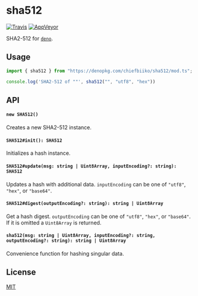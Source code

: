 # sha512

[![Travis](http://img.shields.io/travis/chiefbiiko/sha512.svg?style=flat)](http://travis-ci.org/chiefbiiko/sha512) [![AppVeyor](https://ci.appveyor.com/api/projects/status/github/chiefbiiko/sha512?branch=master&svg=true)](https://ci.appveyor.com/project/chiefbiiko/sha512)

SHA2-512 for [`deno`](https://deno.land).

## Usage

``` ts
import { sha512 } from "https://denopkg.com/chiefbiiko/sha512/mod.ts";

console.log('SHA2-512 of ""', sha512("", "utf8", "hex"))
```

## API

#### `new SHA512()`

Creates a new SHA2-512 instance.

#### `SHA512#init(): SHA512`

Initializes a hash instance.

#### `SHA512#update(msg: string | Uint8Array, inputEncoding?: string): SHA512`

Updates a hash with additional data. `inputEncoding` can be one of `"utf8"`, `"hex"`, or `"base64"`.

#### `SHA512#digest(outputEncoding?: string): string | Uint8Array`

Get a hash digest. `outputEncoding` can be one of `"utf8"`, `"hex"`, or `"base64"`. If it is omitted a `Uint8Array` is returned.

#### `sha512(msg: string | Uint8Array, inputEncoding?: string, outputEncoding?: string): string | Uint8Array`

Convenience function for hashing singular data.

## License

[MIT](./LICENSE)
